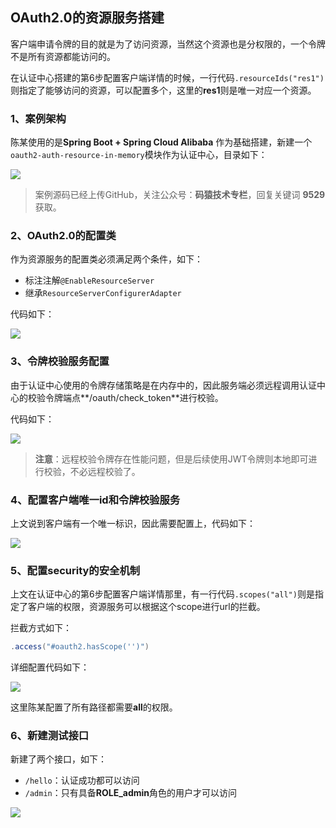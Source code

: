 ## OAuth2.0的资源服务搭建

客户端申请令牌的目的就是为了访问资源，当然这个资源也是分权限的，一个令牌不是所有资源都能访问的。

在认证中心搭建的第6步配置客户端详情的时候，一行代码`.resourceIds("res1")`则指定了能够访问的资源，可以配置多个，这里的**res1**则是唯一对应一个资源。

### 1、案例架构

陈某使用的是**Spring Boot + Spring Cloud Alibaba** 作为基础搭建，新建一个`oauth2-auth-resource-in-memory`模块作为认证中心，目录如下：

![](https://www.java-family.cn/BlogImage/Spring%20Security/75.png)

> 案例源码已经上传GitHub，关注公众号：**码猿技术专栏**，回复关键词 **9529** 获取。

### 2、OAuth2.0的配置类

作为资源服务的配置类必须满足两个条件，如下：

- 标注注解`@EnableResourceServer`
- 继承`ResourceServerConfigurerAdapter`

代码如下：

![](https://www.java-family.cn/BlogImage/Spring%20Security/70.png)



### 3、令牌校验服务配置

由于认证中心使用的令牌存储策略是在内存中的，因此服务端必须远程调用认证中心的校验令牌端点**/oauth/check_token**进行校验。

代码如下：

![](https://www.java-family.cn/BlogImage/Spring%20Security/71.png)

> **注意**：远程校验令牌存在性能问题，但是后续使用JWT令牌则本地即可进行校验，不必远程校验了。



### 4、配置客户端唯一id和令牌校验服务

上文说到客户端有一个唯一标识，因此需要配置上，代码如下：

![](https://www.java-family.cn/BlogImage/Spring%20Security/72.png)



### 5、配置security的安全机制

上文在认证中心的第6步配置客户端详情那里，有一行代码`.scopes("all")`则是指定了客户端的权限，资源服务可以根据这个scope进行url的拦截。

拦截方式如下：

```java
.access("#oauth2.hasScope('')")
```

详细配置代码如下：

![](https://www.java-family.cn/BlogImage/Spring%20Security/73.png)

这里陈某配置了所有路径都需要**all**的权限。

### 6、新建测试接口

新建了两个接口，如下：

- `/hello`：认证成功都可以访问
- `/admin`：只有具备**ROLE_admin**角色的用户才可以访问

![](https://www.java-family.cn/BlogImage/Spring%20Security/74.png)
